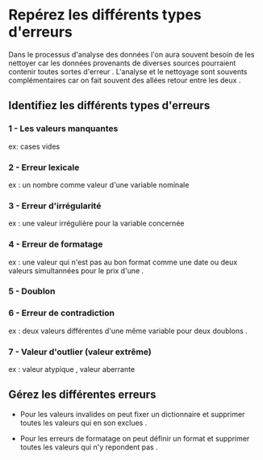 # Repérez les différents types d'erreurs

Dans le processus d'analyse des données l'on aura souvent besoin de les nettoyer car les données provenants de diverses sources pourraient contenir toutes sortes d'erreur .
L'analyse et le nettoyage sont souvents complémentaires car on fait souvent des allées retour entre les deux . 

## Identifiez les différents types d'erreurs

### 1 - Les valeurs manquantes 

ex: cases vides 

### 2 - Erreur lexicale 

ex : un nombre comme valeur d'une variable nominale 

### 3 - Erreur d'irrégularité 

ex : une valeur irrégulière pour la variable concernée 

### 4 - Erreur de formatage 

ex : une valeur qui n'est pas au bon format comme une date ou deux valeurs simultannées pour le prix d'une .  

### 5 - Doublon 

### 6 - Erreur de contradiction 

ex : deux valeurs différentes d'une même variable pour deux doublons . 

### 7 - Valeur d'outlier (valeur extrême)

ex : valeur atypique , valeur aberrante

## Gérez les différentes erreurs

- Pour les valeurs invalides on peut fixer un dictionnaire et supprimer toutes les valeurs qui en son exclues .

- Pour les erreurs de formatage on  peut définir un format et supprimer toutes les valeurs qui n'y repondent pas . 

